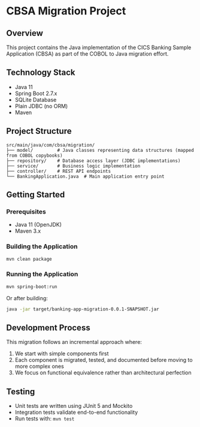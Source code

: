 # CBSA Migration Project

## Overview
This project contains the Java implementation of the CICS Banking Sample Application (CBSA) as part of the COBOL to Java migration effort.

## Technology Stack
- Java 11
- Spring Boot 2.7.x
- SQLite Database
- Plain JDBC (no ORM)
- Maven

## Project Structure

```
src/main/java/com/cbsa/migration/
├── model/         # Java classes representing data structures (mapped from COBOL copybooks)
├── repository/    # Database access layer (JDBC implementations)
├── service/       # Business logic implementation
├── controller/    # REST API endpoints
└── BankingApplication.java  # Main application entry point
```

## Getting Started

### Prerequisites
- Java 11 (OpenJDK)
- Maven 3.x

### Building the Application
```bash
mvn clean package
```

### Running the Application
```bash
mvn spring-boot:run
```
Or after building:
```bash
java -jar target/banking-app-migration-0.0.1-SNAPSHOT.jar
```

## Development Process
This migration follows an incremental approach where:
1. We start with simple components first
2. Each component is migrated, tested, and documented before moving to more complex ones
3. We focus on functional equivalence rather than architectural perfection

## Testing
- Unit tests are written using JUnit 5 and Mockito
- Integration tests validate end-to-end functionality
- Run tests with: `mvn test`

